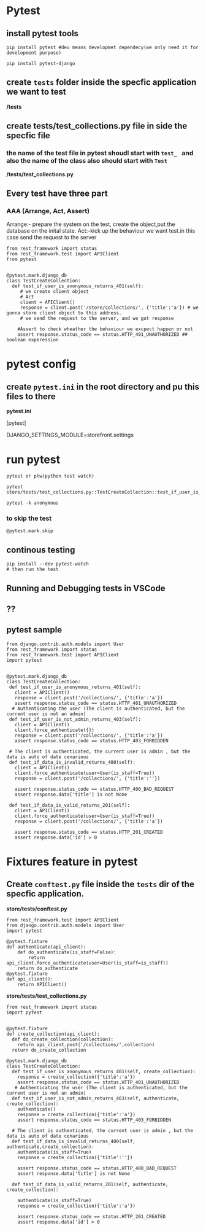 # Pytest

## install pytest tools

```
pip install pytest #dev means developmet dependecy(we only need it for development purpose)
```

```
pip install pytest-django
```

## create `tests` folder inside the specfic application we want to test
**/tests**

## create tests/test_collections.py file in side the specfic file
### the name of the test file in pytest shoudl start with `test_ ` and also the name of the class also should start with `Test`
**/tests/test_collections.py**

## Every test have three part
### AAA (Arrange, Act, Assert)
Arrange:- prepare the system on the test, create the object,put the database on the inital state.
Act:-kick up the behaviour we want test.in this case send the request to the server

```
from rest_framework import status
from rest_framework.test import APIClient
from pytest


@pytest.mark.django_db
class TestCreateCollection:
  def test_if_user_is_anonymous_returns_401(self):
     # we create client object
     # Act
     client = APIClient()
     response = client.post('/store/collections/', {'title':'a'}) # we gonna store client object to this address.
     # we send the request to the server, and we got response

    #Assert to check wheather the behaviour we excpect happen or not
    assert response.status_code == status.HTTP_401_UNAUTHORIZED ## boolean experession
 ```

 # pytest config
 ## create `pytest.ini` in the root directory and pu this files to there
 **pytest.ini**

[pytest]

 DJANGO_SETTINGS_MODULE=storefront.settings

 # run pytest
 ```
 pytest or ptw(python test watch)
 ```
 ```
 pytest store/tests/test_collections.py::TestCreateCollection::test_if_user_is_anonymous_returns_401
 ```
 ```
 pytest -k anonymous
 ```
 ### to skip the test 
 ```
 @pytest.mark.skip
```
 ## continous testing
 ```
 pip install --dev pytest-watch
 # then run the test
```
## Running and Debugging tests in VSCode
## ??
 ## pytest sample 
 ```
 from django.contrib.auth.models import User
from rest_framework import status
from rest_framework.test import APIClient
import pytest


@pytest.mark.django_db
class TestCreateCollection:
  def test_if_user_is_anonymous_returns_401(self):
    client = APIClient()
    response = client.post('/collections/', {'title':'a'}) 
    assert response.status_code == status.HTTP_401_UNAUTHORIZED 
   # Authenticating the user (The client is authenticated, but the current user is not an admin)
  def test_if_user_is_not_admin_returns_403(self):
    client = APIClient()
    client.force_authenticate({})
    response = client.post('/collections/', {'title':'a'}) 
    assert response.status_code == status.HTTP_403_FORBIDDEN
  
  # The client is authenticated, the current user is admin , but the data is auto of date cenarious
  def test_if_data_is_invalid_returns_400(self):
    client = APIClient()
    client.force_authenticate(user=User(is_staff=True))
    response = client.post('/collections/', {'title':''}) 

    assert response.status_code == status.HTTP_400_BAD_REQUEST
    assert response.data['title'] is not None

  def test_if_data_is_valid_returns_201(self):
    client = APIClient()
    client.force_authenticate(user=User(is_staff=True))
    response = client.post('/collections/', {'title':'a'}) 
    
    assert response.status_code == status.HTTP_201_CREATED
    assert response.data['id'] > 0
```

# Fixtures feature in pytest
## Create `conftest.py` file inside the `tests` dir of the specfic application.
**store/tests/conftest.py**
```
from rest_framework.test import APIClient
from django.contrib.auth.models import User
import pytest

@pytest.fixture
def authenticate(api_client):
    def do_authenticate(is_staff=False):
        return api_client.force_authenticate(user=User(is_staff=is_staff))
    return do_authenticate
@pytest.fixture
def api_client():
    return APIClient()

```

**store/tests/test_collections.py**
```
from rest_framework import status
import pytest


@pytest.fixture
def create_collection(api_client):
  def do_create_collection(collection):
    return api_client.post('/collections/',collection)
  return do_create_collection
 
@pytest.mark.django_db
class TestCreateCollection:
  def test_if_user_is_anonymous_returns_401(self, create_collection):
    response = create_collection({'title':'a'}) 
    assert response.status_code == status.HTTP_401_UNAUTHORIZED 
   # Authenticating the user (The client is authenticated, but the current user is not an admin)
  def test_if_user_is_not_admin_returns_403(self, authenticate, create_collection):
    authenticate()
    response = create_collection({'title':'a'}) 
    assert response.status_code == status.HTTP_403_FORBIDDEN
  
  # The client is authenticated, the current user is admin , but the data is auto of date cenarious
  def test_if_data_is_invalid_returns_400(self, authenticate,create_collection):
    authenticate(is_staff=True)
    response = create_collection({'title':''}) 

    assert response.status_code == status.HTTP_400_BAD_REQUEST
    assert response.data['title'] is not None

  def test_if_data_is_valid_returns_201(self, authenticate, create_collection):

    authenticate(is_staff=True)
    response = create_collection({'title':'a'}) 
    
    assert response.status_code == status.HTTP_201_CREATED
    assert response.data['id'] > 0
```
